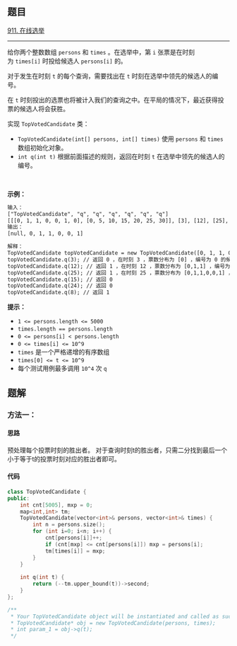 ## 题目

[911. 在线选举](https://leetcode.cn/problems/online-election/)

---

给你两个整数数组 `persons` 和 `times` 。在选举中，第 `i` 张票是在时刻为 `times[i]` 时投给候选人 `persons[i]` 的。

对于发生在时刻 `t` 的每个查询，需要找出在 `t` 时刻在选举中领先的候选人的编号。

在 `t` 时刻投出的选票也将被计入我们的查询之中。在平局的情况下，最近获得投票的候选人将会获胜。

实现 `TopVotedCandidate` 类：

-   `TopVotedCandidate(int[] persons, int[] times)` 使用 `persons` 和 `times` 数组初始化对象。
-   `int q(int t)` 根据前面描述的规则，返回在时刻 `t` 在选举中领先的候选人的编号。

 

**示例：**

```txt
输入：
["TopVotedCandidate", "q", "q", "q", "q", "q", "q"]
[[[0, 1, 1, 0, 0, 1, 0], [0, 5, 10, 15, 20, 25, 30]], [3], [12], [25], [15], [24], [8]]
输出：
[null, 0, 1, 1, 0, 0, 1]

解释：
TopVotedCandidate topVotedCandidate = new TopVotedCandidate([0, 1, 1, 0, 0, 1, 0], [0, 5, 10, 15, 20, 25, 30]);
topVotedCandidate.q(3); // 返回 0 ，在时刻 3 ，票数分布为 [0] ，编号为 0 的候选人领先。
topVotedCandidate.q(12); // 返回 1 ，在时刻 12 ，票数分布为 [0,1,1] ，编号为 1 的候选人领先。
topVotedCandidate.q(25); // 返回 1 ，在时刻 25 ，票数分布为 [0,1,1,0,0,1] ，编号为 1 的候选人领先。（在平局的情况下，1 是最近获得投票的候选人）。
topVotedCandidate.q(15); // 返回 0
topVotedCandidate.q(24); // 返回 0
topVotedCandidate.q(8); // 返回 1
```
  

**提示：**

-   `1 <= persons.length <= 5000`
-   `times.length == persons.length`
-   `0 <= persons[i] < persons.length`
-   `0 <= times[i] <= 10^9`
-   `times` 是一个严格递增的有序数组
-   `times[0] <= t <= 10^9`
-   每个测试用例最多调用 `10^4` 次 `q`

  

## 题解

### 方法一：

#### 思路

预处理每个投票时刻的胜出者。
对于查询时刻t的胜出者，只需二分找到最后一个小于等于t的投票时刻对应的胜出者即可。

#### 代码

```cpp
class TopVotedCandidate {
public:
    int cnt[5005], mxp = 0;
    map<int,int> tm;
    TopVotedCandidate(vector<int>& persons, vector<int>& times) {
        int n = persons.size();
        for (int i=0; i<n; i++) {
            cnt[persons[i]]++;
            if (cnt[mxp] <= cnt[persons[i]]) mxp = persons[i];
            tm[times[i]] = mxp;
        }
    }
    
    int q(int t) {
        return (--tm.upper_bound(t))->second;
    }
};

/**
 * Your TopVotedCandidate object will be instantiated and called as such:
 * TopVotedCandidate* obj = new TopVotedCandidate(persons, times);
 * int param_1 = obj->q(t);
 */
```
